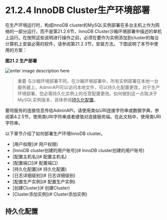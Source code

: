 # 21.2.4 InnoDB Cluster生产环境部署
在生产环境运行时，构成InnoDB cluster的MySQL实例部署在多台主机上作为网络的一部分运行，而不是第21.2.6节，InnoDB Cluster沙箱环境部署中描述的单机上运行。在按照这些说明进行操作之前，必须在要作为实例添加到cluster的每台计算机上安装必需的软件，请参阅第21.2.3节，安装方法。
下图说明了本节中使用的方案：

**图21.2 生产部署**

![enter image description here](https://dev.mysql.com/doc/refman/8.0/en/images/production_servers.png)

>重要
>与沙箱环境部署不同，在沙箱环境部署中，所有实例部署在本地一台服务器上，AdminAPI可以访问本地文件，可以持久化配置更改，对于生产环境部署，您必需持久化实例上的任意配置更改。如何做到这一点取决于MySQL实例版本，具体参阅[持久化配置](#持久化配置)。

要将服务的连接信息传给AdminAPI，请使用类似URI连接字符串或数据字典，参阅第4.2.5节，使用类URI字符串或者键值对连接服务端。在此文档中，使用类URI字符串。

以下章节介绍了如何部署生产环境InnoDB cluster。

- [用户权限](# 用户权限)
- [InnoDB cluster创建的用户账号](# InnoDB cluster创建的用户账号)
- [配置主机名](# 配置主机名)
- [配置端口](# 配置端口)
- [持久化配置](# 持久化配置)
- [日志详细级别](# 日志详细级别)
- [配置生产实例](# 配置生产实例)
- [创建Cluster](# 创建Cluster)
- [Cluster添加实例](# Cluster添加实例)
## 持久化配置 
